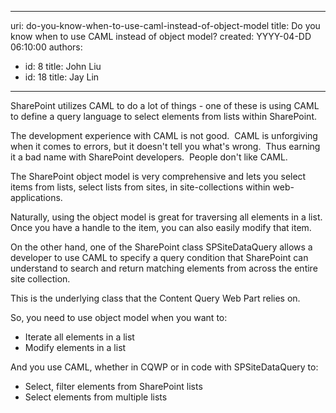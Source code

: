 

---
uri: do-you-know-when-to-use-caml-instead-of-object-model
title: Do you know when to use CAML instead of object model?
created: YYYY-04-DD 06:10:00
authors:
  - id: 8
    title: John Liu
  - id: 18
    title: Jay Lin
---




<span class='intro'> 
  <p>SharePoint utilizes CAML to do a lot of things - one of these is using CAML to define a query language to select elements from lists within SharePoint.</p>
<p>The development experience with CAML is not good.&#160; CAML is unforgiving when it comes to errors, but it doesn't tell you what's wrong.&#160; Thus earning it a bad name with SharePoint developers.&#160; People don't like CAML.</p>
 </span>


  <p>The SharePoint object model is very comprehensive and lets you select items from lists, select lists from sites, in site-collections within web-applications.</p>
<p>Naturally, using the object model is great for traversing all elements in a list.&#160; Once you have a handle to the item, you can also easily modify that item.</p>
<p>On the other hand, one of the SharePoint class SPSiteDataQuery allows a developer to use CAML to specify a query condition that SharePoint can understand to search and return matching elements from across the entire site collection.</p>
<p>This is the underlying class that the Content Query Web Part relies on.</p>
<p>So, you need to use object model when you want to&#58;</p>
<ul>
    <li>Iterate all elements in a list </li>
    <li>Modify elements in a list</li>
</ul>
<p>And you use CAML, whether in CQWP or in code with SPSiteDataQuery to&#58;</p>
<ul>
    <li>Select, filter elements from SharePoint lists </li>
    <li>Select elements from multiple lists</li>
</ul>



